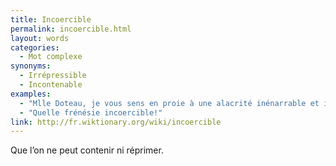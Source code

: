 ```yaml
---
title: Incoercible
permalink: incoercible.html
layout: words
categories:
  - Mot complexe
synonyms:
  - Irrépressible
  - Incontenable
examples:
  - "Mlle Doteau, je vous sens en proie à une alacrité inénarrable et incoercible."
  - "Quelle frénésie incoercible!"
link: http://fr.wiktionary.org/wiki/incoercible
---
```


Que l’on ne peut contenir ni réprimer.
